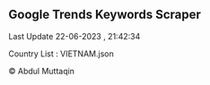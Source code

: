 

## Google Trends Keywords Scraper 
 
Last Update 22-06-2023 , 21:42:34

Country List :
VIETNAM.json



© Abdul Muttaqin 

